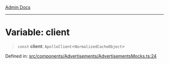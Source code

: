 [Admin Docs](/)

***

# Variable: client

> `const` **client**: `ApolloClient`\<`NormalizedCacheObject`\>

Defined in: [src/components/Advertisements/AdvertisementsMocks.ts:24](https://github.com/PalisadoesFoundation/talawa-admin/blob/main/src/components/Advertisements/AdvertisementsMocks.ts#L24)
